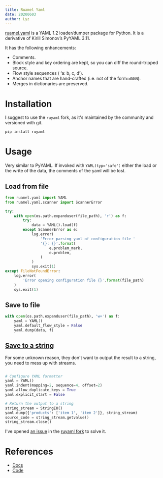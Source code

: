 ```yaml
---
title: Ruamel Yaml
date: 20200603
author: Lyz
---
```


[ruamel.yaml](https://yaml.readthedocs.io/en/latest/overview.html) is a YAML 1.2
loader/dumper package for Python. It is a derivative of Kirill Simonov’s PyYAML
3.11.

It has the following enhancements:

* Comments.
* Block style and key ordering are kept, so you can diff the round-tripped
    source.
* Flow style sequences ( ‘a: b, c, d’).
* Anchor names that are hand-crafted (i.e. not of the form``idNNN``).
* Merges in dictionaries are preserved.

# Installation

I suggest to use the `ruyaml` fork, as it's maintained by the community and
versioned with git.

```bash
pip install ruyaml
```

# Usage

Very similar to PyYAML. If invoked with `YAML(typ='safe')` either the load or
the write of the data, the comments of the yaml will be lost.

## Load from file

```python
from ruamel.yaml import YAML
from ruamel.yaml.scanner import ScannerError

try:
    with open(os.path.expanduser(file_path), 'r') as f:
        try:
            data = YAML().load(f)
        except ScannerError as e:
            log.error(
                'Error parsing yaml of configuration file '
                '{}: {}'.format(
                    e.problem_mark,
                    e.problem,
                )
            )
            sys.exit(1)
except FileNotFoundError:
    log.error(
        'Error opening configuration file {}'.format(file_path)
    )
    sys.exit(1)
```

## Save to file

```python
with open(os.path.expanduser(file_path), 'w+') as f:
    yaml = YAML()
    yaml.default_flow_style = False
    yaml.dump(data, f)
```

## [Save to a string](https://stackoverflow.com/questions/47614862/best-way-to-use-ruamel-yaml-to-dump-to-string-not-to-stream)

For some unknown reason, they don't want to output the result to a string, you
need to mess up with streams.

```python

# Configure YAML formatter
yaml = YAML()
yaml.indent(mapping=2, sequence=4, offset=2)
yaml.allow_duplicate_keys = True
yaml.explicit_start = False

# Return the output to a string
string_stream = StringIO()
yaml.dump({'products': ['item 1', 'item 2']}, string_stream)
source_code = string_stream.getvalue()
string_stream.close()
```

I've opened [an issue](https://github.com/pycontribs/ruyaml/issues/27) in the
[ruyaml fork](https://github.com/pycontribs/ruyaml) to solve it.

# References

* [Docs](https://yaml.readthedocs.io/en/latest/overview.html)
* [Code](https://sourceforge.net/projects/ruamel-yaml/)

